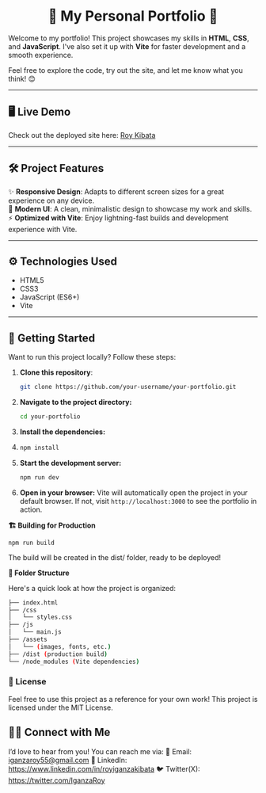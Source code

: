 <h1 align=center>🌟 My Personal Portfolio 🚀</h1>

Welcome to my portfolio! This project showcases my skills in **HTML**, **CSS**, and **JavaScript**. I've also set it up with **Vite** for faster development and a smooth experience.

Feel free to explore the code, try out the site, and let me know what you think! 😊

---

## 🖥️ Live Demo

Check out the deployed site here: [Roy Kibata](https://roykibata.vercel.app)

---

## 🛠️ Project Features

✨ **Responsive Design**: Adapts to different screen sizes for a great experience on any device.  
🎨 **Modern UI**: A clean, minimalistic design to showcase my work and skills.  
⚡ **Optimized with Vite**: Enjoy lightning-fast builds and development experience with Vite.

---

## ⚙️ Technologies Used

- HTML5
- CSS3
- JavaScript (ES6+)
- Vite

---

## 🚀 Getting Started

Want to run this project locally? Follow these steps:

1. **Clone this repository**:  
   ```bash
   git clone https://github.com/your-username/your-portfolio.git
   ```
2. **Navigate to the project directory:**
   ```bash
   cd your-portfolio
   ```
3. **Install the dependencies:**
4. ```bash
   npm install
   ```
5. **Start the development server:**
   ```bash
   npm run dev
   ```
6. **Open in your browser:**
Vite will automatically open the project in your default browser. If not, visit `http://localhost:3000` to see the portfolio in action.

**🏗️ Building for Production**
```
npm run build
```
The build will be created in the dist/ folder, ready to be deployed!

**📂 Folder Structure**

Here's a quick look at how the project is organized:

```bash
├── index.html
├── /css
│   └── styles.css
├── /js
│   └── main.js
├── /assets
│   └── (images, fonts, etc.)
├── /dist (production build)
└── /node_modules (Vite dependencies)
```

### 📝 License
Feel free to use this project as a reference for your own work!
This project is licensed under the MIT License.

## 🙋‍♂️ Connect with Me
I’d love to hear from you! You can reach me via:
💌 Email: iganzaroy55@gmail.com
🔗 LinkedIn: https://www.linkedin.com/in/royiganzakibata
🐦 Twitter(X): https://twitter.com/IganzaRoy
